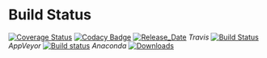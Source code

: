 # Build Status 

[![Coverage Status](https://coveralls.io/repos/github/pyiron/pyiron_lammps/badge.svg?branch=master)](https://coveralls.io/github/pyiron/pyiron_lammps?branch=master)
[![Codacy Badge](https://api.codacy.com/project/badge/Grade/b21672314eed486ca147a1e16531fc0b)](https://app.codacy.com/app/pyiron-runner/pyiron_lammps?utm_source=github.com&utm_medium=referral&utm_content=pyiron/pyiron_lammps&utm_campaign=Badge_Grade_Settings)
[![Release_Date](https://anaconda.org/pyiron/pyiron_lammps/badges/latest_release_date.svg)](https://anaconda.org/pyiron/pyiron_lammps)
_Travis_
[![Build Status](https://travis-ci.org/pyiron/pyiron_lammps.svg?branch=master)](https://travis-ci.org/pyiron/pyiron_lammps)
_AppVeyor_
[![Build status](https://ci.appveyor.com/api/projects/status/hhcy3dmjy6ffdy53/branch/master?svg=true)](https://ci.appveyor.com/project/pyiron-runner/pyiron-lammps/branch/master)
_Anaconda_
[![Downloads](https://anaconda.org/pyiron/pyiron_lammps/badges/downloads.svg)](https://anaconda.org/pyiron/pyiron_lammps)
